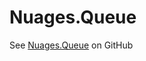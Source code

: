 # Nuages.Queue

See [Nuages.Queue](https://github.com/nuages-io/nuages-taskqueue/tree/main/Queue) on GitHub
